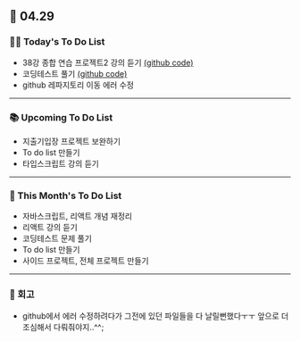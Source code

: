## 📆 04.29

### 💁‍♀️ Today's To Do List

- 38강 종합 연습 프로젝트2 강의 듣기 [(github code)](https://github.com/yennnny/practice-projects/tree/main/comprehensive-practice/userList)
- 코딩테스트 풀기 [(github code)](https://github.com/yennnny/coding-test/tree/main/%ED%94%84%EB%A1%9C%EA%B7%B8%EB%9E%98%B%A8%B8%EC%8A%A4)
- github 레파지토리 이동 에러 수정

---

### 📚 Upcoming To Do List

- 지출기입장 프로젝트 보완하기
- To do list 만들기
- 타입스크립트 강의 듣기

---

### 📌 This Month's To Do List

- 자바스크립트, 리액트 개념 재정리
- 리액트 강의 듣기
- 코딩테스트 문제 풀기
- To do list 만들기
- 사이드 프로젝트, 전체 프로젝트 만들기

---

### 👀 회고

- github에서 에러 수정하려다가 그전에 있던 파일들을 다 날릴뻔했다ㅜㅜ 앞으로 더 조심해서 다뤄줘야지..^^;
